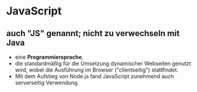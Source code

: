 # JavaScript
auch "JS" genannt; nicht zu verwechseln mit Java
-
  * eine **Programmiersprache**, 
  * die standardmäßig für die Umsetzung dynamischer Webseiten genutzt wird, wobei die Ausführung im Browser ("clientseitig") stattfindet.
  * Mit dem Aufstieg von Node.js fand JavaScript zunehmend auch serverseitig Verwendung.